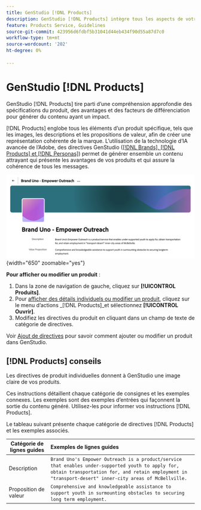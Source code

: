 ```yaml
---
title: GenStudio [!DNL Products]
description: GenStudio [!DNL Products] intègre tous les aspects de votre produit (images, descriptions et propositions de valeur) afin de créer un contenu pertinent qui mette en évidence les points forts du produit et maintient la cohérence de la messagerie du produit.
feature: Products Service, Guidelines
source-git-commit: 423956d6fdbf5b31041d44eb434f90d55a87d7c0
workflow-type: tm+mt
source-wordcount: '202'
ht-degree: 0%

---
```



# GenStudio [!DNL Products]

GenStudio [!DNL Products] tire parti d’une compréhension approfondie des spécifications du produit, des avantages et des facteurs de différenciation pour générer du contenu ayant un impact.

[!DNL Products] englobe tous les éléments d’un produit spécifique, tels que les images, les descriptions et les propositions de valeur, afin de créer une représentation cohérente de la marque. L’utilisation de la technologie d’IA avancée de l’Adobe, des directives GenStudio ([[!DNL Brands], [!DNL Products] et  [!DNL Personas]](/help/user-guide/guidelines/overview.md)) permet de générer ensemble un contenu attrayant qui présente les avantages de vos produits et qui assure la cohérence de tous les messages.

![[!DNL Products] directives dans GenStudio](/help/assets/products-guidelines.png){width="650" zoomable="yes"}

**Pour afficher ou modifier un produit** :

1. Dans la zone de navigation de gauche, cliquez sur **[!UICONTROL Produits]**.
1. Pour [afficher des détails individuels ou modifier un produit](add-guidelines.md#manage-products), cliquez sur le menu d’actions _[!DNL Products]_et sélectionnez **[!UICONTROL Ouvrir]**.
1. Modifiez les directives du produit en cliquant dans un champ de texte de catégorie de directives.

Voir [Ajout de directives](add-guidelines.md) pour savoir comment ajouter ou modifier un produit dans GenStudio.

## [!DNL Products] conseils

Les directives de produit individuelles donnent à GenStudio une image claire de vos produits.

Ces instructions détaillent chaque catégorie de consignes et les exemples connexes. Les exemples sont des exemples d’entrées qui façonnent la sortie du contenu généré. Utilisez-les pour informer vos instructions [!DNL Products].

Le tableau suivant présente chaque catégorie de directives [!DNL Products] et les exemples associés.

| Catégorie de lignes guides | Exemples de lignes guides |
| ------------------| :---------- |
| Description | `Brand Uno's Empower Outreach is a product/service that enables under-supported youth to apply for, obtain transportation for, and retain employment in "transport-desert" inner-city areas of McBellville.` |
| Proposition de valeur | `Comprehensive and knowledgeable assistance to support youth in surmounting obstacles to securing long term employment.` |
